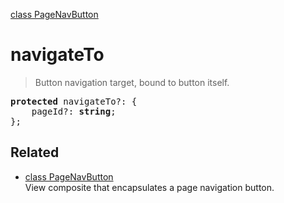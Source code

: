 [class PageNavButton](PageNavButton.md)

# navigateTo

> Button navigation target, bound to button itself.

<pre class="docgen_signature"><b>protected</b> navigateTo?: {<br>    pageId?: <b>string</b>;<br>};</pre>

## Related

- [<!--{ref:class}-->class PageNavButton](PageNavButton.md) \
    View composite that encapsulates a page navigation button.
